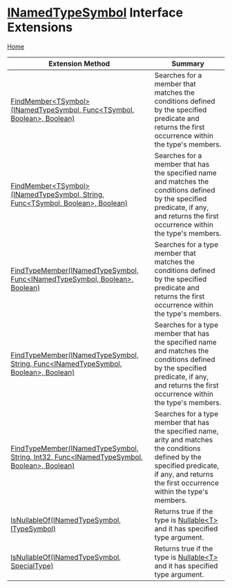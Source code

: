 # [INamedTypeSymbol](https://docs.microsoft.com/en-us/dotnet/api/microsoft.codeanalysis.inamedtypesymbol) Interface Extensions

[Home](../../../README.md)

| Extension Method | Summary |
| ---------------- | ------- |
| [FindMember\<TSymbol\>(INamedTypeSymbol, Func\<TSymbol, Boolean\>, Boolean)](../../../Roslynator/SymbolExtensions/FindMember/README.md#996682075) | Searches for a member that matches the conditions defined by the specified predicate and returns the first occurrence within the type's members\. |
| [FindMember\<TSymbol\>(INamedTypeSymbol, String, Func\<TSymbol, Boolean\>, Boolean)](../../../Roslynator/SymbolExtensions/FindMember/README.md#358208601) | Searches for a member that has the specified name and matches the conditions defined by the specified predicate, if any, and returns the first occurrence within the type's members\. |
| [FindTypeMember(INamedTypeSymbol, Func\<INamedTypeSymbol, Boolean\>, Boolean)](../../../Roslynator/SymbolExtensions/FindTypeMember/README.md#931525377) | Searches for a type member that matches the conditions defined by the specified predicate and returns the first occurrence within the type's members\. |
| [FindTypeMember(INamedTypeSymbol, String, Func\<INamedTypeSymbol, Boolean\>, Boolean)](../../../Roslynator/SymbolExtensions/FindTypeMember/README.md#4255324844) | Searches for a type member that has the specified name and matches the conditions defined by the specified predicate, if any, and returns the first occurrence within the type's members\. |
| [FindTypeMember(INamedTypeSymbol, String, Int32, Func\<INamedTypeSymbol, Boolean\>, Boolean)](../../../Roslynator/SymbolExtensions/FindTypeMember/README.md#3885424205) | Searches for a type member that has the specified name, arity and matches the conditions defined by the specified predicate, if any, and returns the first occurrence within the type's members\. |
| [IsNullableOf(INamedTypeSymbol, ITypeSymbol)](../../../Roslynator/SymbolExtensions/IsNullableOf/README.md#831430666) | Returns true if the type is [Nullable\<T\>](https://docs.microsoft.com/en-us/dotnet/api/system.nullable-1) and it has specified type argument\. |
| [IsNullableOf(INamedTypeSymbol, SpecialType)](../../../Roslynator/SymbolExtensions/IsNullableOf/README.md#1928104294) | Returns true if the type is [Nullable\<T\>](https://docs.microsoft.com/en-us/dotnet/api/system.nullable-1) and it has specified type argument\. |

